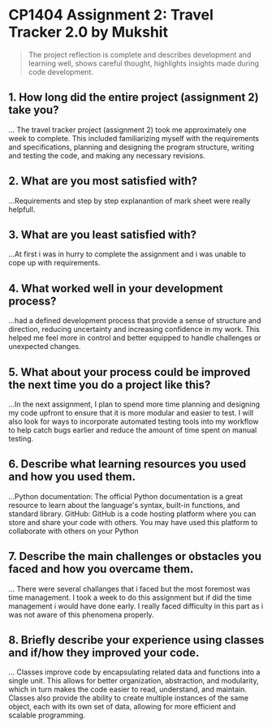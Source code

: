 # CP1404 Assignment 2: Travel Tracker 2.0 by Mukshit


> The project reflection is complete and describes development and learning well, shows careful thought, highlights insights made during code development.


## 1. How long did the entire project (assignment 2) take you?
...  The travel tracker project (assignment 2) took me approximately one week to complete. This included familiarizing myself with the requirements and specifications, planning and designing the program structure, writing and testing the code, and making any necessary revisions.
## 2. What are you most satisfied with?
...Requirements and step by step explanantion of mark sheet were really helpfull.

## 3. What are you least satisfied with?
...At first i was in hurry to complete the assignment and i was unable to cope up with requirements.

## 4. What worked well in your development process?
...had a defined development process that provide a sense of structure and direction, reducing uncertainty and increasing confidence in my work. This helped me feel more in control and better equipped to handle challenges or unexpected changes.

## 5. What about your process could be improved the next time you do a project like this?
...In the next assignment, I plan to spend more time planning and designing my code upfront to ensure that it is more modular and easier to test. I will also look for ways to incorporate automated testing tools into my workflow to help catch bugs earlier and reduce the amount of time spent on manual testing.

## 6. Describe what learning resources you used and how you used them.
...Python documentation: The official Python documentation is a great resource to learn about the language's syntax, built-in functions, and standard library.
GitHub: GitHub is a code hosting platform where you can store and share your code with others. You may have used this platform to collaborate with others on your Python 

## 7. Describe the main challenges or obstacles you faced and how you overcame them.
... There were several challanges that i faced but the most foremost was time management. I took a week to do this assignment but if did the time management i would have done early. I really faced difficulty in this part as i was not aware of this phenomena properly.

## 8. Briefly describe your experience using classes and if/how they improved your code.
...
Classes improve code by encapsulating related data and functions into a single unit. This allows for better organization, abstraction, and modularity, which in turn makes the code easier to read, understand, and maintain. Classes also provide the ability to create multiple instances of the same object, each with its own set of data, allowing for more efficient and scalable programming.